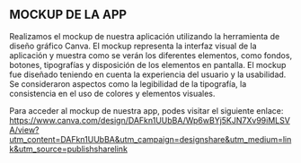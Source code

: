 ## MOCKUP DE LA APP

Realizamos el mockup de nuestra aplicación utilizando la herramienta de diseño gráfico Canva. 
El mockup representa la interfaz visual de la aplicación y muestra como se verán los diferentes elementos, como fondos, botones, tipografías y disposición de los elementos en pantalla.
El mockup fue diseñado teniendo en cuenta la experiencia del usuario y la usabilidad. Se consideraron aspectos como la legibilidad de la tipografía, la consistencia en el uso de colores y elementos visuales.

Para acceder al mockup de nuestra app, podes visitar el siguiente enlace: https://www.canva.com/design/DAFkn1UUbBA/Wp6wBYj5KJN7Xv99iMLSVA/view?utm_content=DAFkn1UUbBA&utm_campaign=designshare&utm_medium=link&utm_source=publishsharelink
